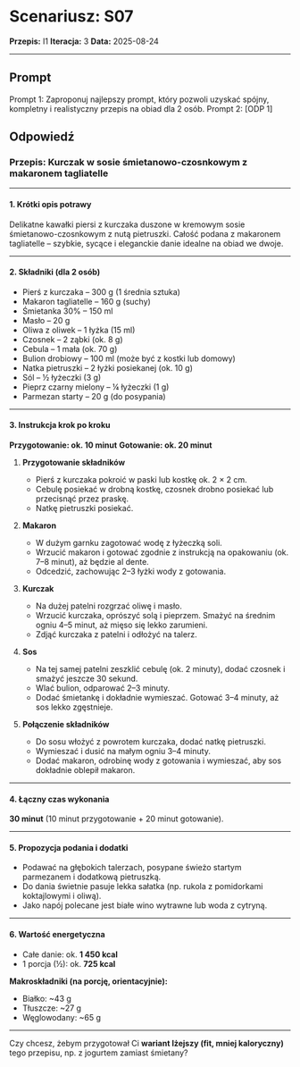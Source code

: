 ﻿# Scenariusz: S07
**Przepis:** I1
**Iteracja:** 3
**Data:** 2025-08-24

---

## Prompt
Prompt 1: Zaproponuj najlepszy prompt, który pozwoli uzyskać spójny, kompletny i realistyczny przepis na obiad dla 2 osób. Prompt 2: [ODP 1]


## Odpowiedź
### Przepis: **Kurczak w sosie śmietanowo-czosnkowym z makaronem tagliatelle**

---

#### 1. Krótki opis potrawy

Delikatne kawałki piersi z kurczaka duszone w kremowym sosie śmietanowo-czosnkowym z nutą pietruszki. Całość podana z makaronem tagliatelle – szybkie, sycące i eleganckie danie idealne na obiad we dwoje.

---

#### 2. Składniki (dla 2 osób)

* Pierś z kurczaka – 300 g (1 średnia sztuka)
* Makaron tagliatelle – 160 g (suchy)
* Śmietanka 30% – 150 ml
* Masło – 20 g
* Oliwa z oliwek – 1 łyżka (15 ml)
* Czosnek – 2 ząbki (ok. 8 g)
* Cebula – 1 mała (ok. 70 g)
* Bulion drobiowy – 100 ml (może być z kostki lub domowy)
* Natka pietruszki – 2 łyżki posiekanej (ok. 10 g)
* Sól – ½ łyżeczki (3 g)
* Pieprz czarny mielony – ¼ łyżeczki (1 g)
* Parmezan starty – 20 g (do posypania)

---

#### 3. Instrukcja krok po kroku

**Przygotowanie: ok. 10 minut**
**Gotowanie: ok. 20 minut**

1. **Przygotowanie składników**

   * Pierś z kurczaka pokroić w paski lub kostkę ok. 2 × 2 cm.
   * Cebulę posiekać w drobną kostkę, czosnek drobno posiekać lub przecisnąć przez praskę.
   * Natkę pietruszki posiekać.

2. **Makaron**

   * W dużym garnku zagotować wodę z łyżeczką soli.
   * Wrzucić makaron i gotować zgodnie z instrukcją na opakowaniu (ok. 7–8 minut), aż będzie al dente.
   * Odcedzić, zachowując 2–3 łyżki wody z gotowania.

3. **Kurczak**

   * Na dużej patelni rozgrzać oliwę i masło.
   * Wrzucić kurczaka, oprószyć solą i pieprzem. Smażyć na średnim ogniu 4–5 minut, aż mięso się lekko zarumieni.
   * Zdjąć kurczaka z patelni i odłożyć na talerz.

4. **Sos**

   * Na tej samej patelni zeszklić cebulę (ok. 2 minuty), dodać czosnek i smażyć jeszcze 30 sekund.
   * Wlać bulion, odparować 2–3 minuty.
   * Dodać śmietankę i dokładnie wymieszać. Gotować 3–4 minuty, aż sos lekko zgęstnieje.

5. **Połączenie składników**

   * Do sosu włożyć z powrotem kurczaka, dodać natkę pietruszki.
   * Wymieszać i dusić na małym ogniu 3–4 minuty.
   * Dodać makaron, odrobinę wody z gotowania i wymieszać, aby sos dokładnie oblepił makaron.

---

#### 4. Łączny czas wykonania

**30 minut** (10 minut przygotowanie + 20 minut gotowanie).

---

#### 5. Propozycja podania i dodatki

* Podawać na głębokich talerzach, posypane świeżo startym parmezanem i dodatkową pietruszką.
* Do dania świetnie pasuje lekka sałatka (np. rukola z pomidorkami koktajlowymi i oliwą).
* Jako napój polecane jest białe wino wytrawne lub woda z cytryną.

---

#### 6. Wartość energetyczna

* Całe danie: ok. **1 450 kcal**
* 1 porcja (½): ok. **725 kcal**

**Makroskładniki (na porcję, orientacyjnie):**

* Białko: \~43 g
* Tłuszcze: \~27 g
* Węglowodany: \~65 g

---

Czy chcesz, żebym przygotował Ci **wariant lżejszy (fit, mniej kaloryczny)** tego przepisu, np. z jogurtem zamiast śmietany?
